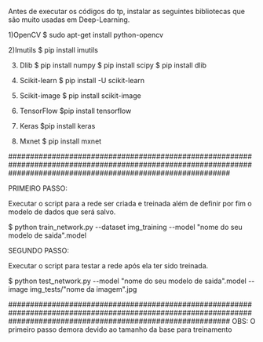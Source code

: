 Antes de executar os códigos do tp, instalar as seguintes bibliotecas que são muito usadas em Deep-Learning.

1)OpenCV
$ sudo apt-get install python-opencv

2)Imutils
$ pip install imutils

3) Dlib
$ pip install numpy
$ pip install scipy
$ pip install dlib

4) Scikit-learn
$ pip install -U scikit-learn

5) Scikit-image
$ pip install scikit-image

6) TensorFlow
$pip install tensorflow

7) Keras
$pip install keras

8) Mxnet
$ pip install mxnet

###################################################################################################################################################################

PRIMEIRO PASSO:

Executar o script para a rede ser criada e treinada além de definir por fim o modelo de dados que será salvo.

$ python train_network.py --dataset img_training --model "nome do seu modelo de saida".model

SEGUNDO PASSO:

Executar o script para testar a rede após ela ter sido treinada.

$ python test_network.py --model "nome do seu modelo de saida".model --image img_tests/"nome da imagem".jpg

###################################################################################################################################################################
OBS: O primeiro passo demora devido ao tamanho da base para treinamento